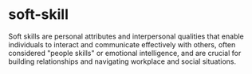 # soft-skill
Soft skills are personal attributes and interpersonal qualities that enable individuals to interact and communicate effectively with others, often considered "people skills" or emotional intelligence, and are crucial for building relationships and navigating workplace and social situations. 

